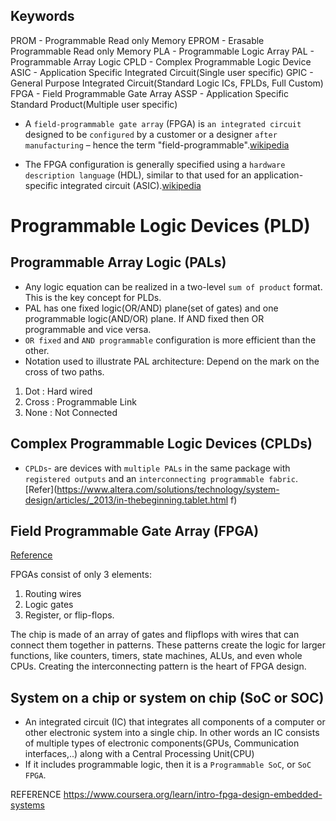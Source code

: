 ## Keywords
PROM - Programmable Read only Memory
EPROM - Erasable Programmable Read only Memory
PLA - Programmable Logic Array
PAL - Programmable Array Logic
CPLD - Complex Programmable Logic Device
ASIC - Application Specific Integrated Circuit(Single user specific)
GPIC - General Purpose Integrated Circuit(Standard Logic ICs, FPLDs, Full Custom)
FPGA - Field Programmable Gate Array
ASSP - Application Specific Standard Product(Multiple user specific)


* A `field-programmable gate array` (FPGA) is `an integrated circuit` designed to be `configured` by a customer or a designer `after manufacturing` – hence the term "field-programmable".[wikipedia](https://en.wikipedia.org/wiki/Field-programmable_gate_array)

* The FPGA configuration is generally specified using a `hardware description language` (HDL), similar to that used for an application-specific integrated circuit (ASIC).[wikipedia](https://en.wikipedia.org/wiki/Field-programmable_gate_array)

# Programmable Logic Devices (PLD)

## Programmable Array Logic (PALs)

* Any logic equation can be realized in a two-level `sum of product` format. This is the key concept for PLDs.
* PAL has one fixed logic(OR/AND) plane(set of gates) and one programmable logic(AND/OR) plane. If AND fixed then OR programmable and vice versa.
* `OR fixed` and `AND programmable` configuration is more efficient than the other.
* Notation used to illustrate PAL architecture: Depend on the mark on the cross of two paths.
1. Dot : Hard wired
2. Cross : Programmable Link
3. None : Not Connected

## Complex Programmable Logic Devices (CPLDs)

* `CPLDs`- are devices with `multiple PALs` in the same package with `registered outputs` and an `interconnecting programmable fabric`.[Refer](https://www.altera.com/solutions/technology/system-design/articles/_2013/in-thebeginning.tablet.html f)

## Field Programmable Gate Array (FPGA)
[Reference](https://www.altera.com/products/fpga/new-to-fpgas/resourcecenter/learn.tablet.html)

FPGAs consist of only 3 elements:
1. Routing wires
2. Logic gates
3. Register, or flip-flops.

The chip is made of an array of gates and flipflops with wires that can connect them together in patterns. These patterns create the logic for larger functions, like counters, timers, state machines, ALUs, and even whole CPUs. Creating the interconnecting pattern is the heart of FPGA design.

## System on a chip or system on chip (SoC or SOC)
* An integrated circuit (IC) that integrates all components of a computer or other electronic system into a single chip. In other words an IC consists of multiple types of electronic components(GPUs, Communication interfaces,..) along with a Central Processing Unit(CPU)
* If it includes programmable logic, then it is a `Programmable SoC`, or `SoC FPGA`.


REFERENCE https://www.coursera.org/learn/intro-fpga-design-embedded-systems

